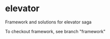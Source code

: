 # elevator

Framework and solutions for elevator saga

To checkout framework, see branch "framework"
